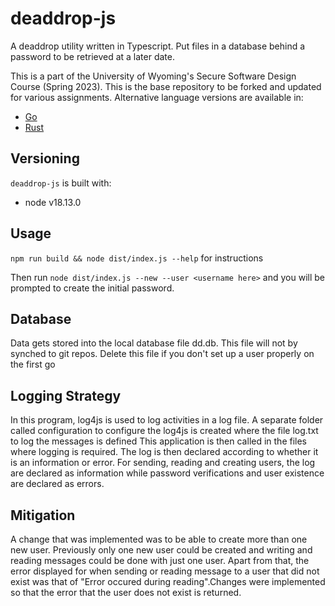 #  deaddrop-js

A deaddrop utility written in Typescript. Put files in a database behind a password to be retrieved at a later date.

This is a part of the University of Wyoming's Secure Software Design Course (Spring 2023). This is the base repository to be forked and updated for various assignments. Alternative language versions are available in:
- [Go](https://github.com/andey-robins/deaddrop-go)
- [Rust](https://github.com/andey-robins/deaddrop-rs)

## Versioning

`deaddrop-js` is built with:
- node v18.13.0

## Usage

`npm run build && node dist/index.js --help` for instructions

Then run `node dist/index.js --new --user <username here>` and you will be prompted to create the initial password.

## Database

Data gets stored into the local database file dd.db. This file will not by synched to git repos. Delete this file if you don't set up a user properly on the first go

## Logging Strategy
 In this program, log4js is used to log activities in a log file.
 A separate folder called configuration to configure the log4js  is created where the file log.txt to log the messages is defined
 This application is then called in the files where logging is required.
 The log is then declared according to whether it is an information or error. For sending, reading and creating users, the log are declared as information while password verifications and user existence are declared as errors.

 ## Mitigation
 A change that was implemented was to be able to create more than one new user. Previously only one new user could be created and writing and reading messages could be done with just one user.
 Apart from that, the error displayed for when sending or reading message to a user that did not exist was that of "Error occured during reading".Changes were implemented so that the error that the user does not exist is returned.

